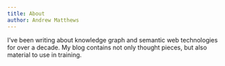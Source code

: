 ```yaml
---
title: About
author: Andrew Matthews
---
```


I’ve been writing about knowledge graph and semantic web technologies for over
a decade. My blog contains not only thought pieces, but also material to use in training.

[Andrew at Github]: https://github.com/aabs
